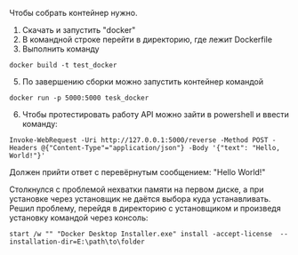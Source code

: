Чтобы собрать контейнер нужно. 
1) Скачать и запустить "docker"
2) В командной строке перейти в директорию, где лежит Dockerfile
3) Выполнить команду 

  `docker build -t test_docker`

5) По завершению сборки можно запустить контейнер командой 

  `docker run -p 5000:5000 tesk_docker`

6) Чтобы протестировать работу API можно зайти в powershell и ввести команду:

  `Invoke-WebRequest -Uri http://127.0.0.1:5000/reverse -Method POST -Headers @{"Content-Type"="application/json"} -Body '{"text": "Hello, World!"}'`

Должен прийти ответ с перевёрнутым сообщением: "Hello World!"

Столкнулся с проблемой нехватки памяти на первом диске, а при установке через установщик не даётся выбора куда устанавливать.
Решил проблему, перейдя в директорию с установщиком и произведя установку командой через консоль:

  `start /w "" "Docker Desktop Installer.exe" install -accept-license  --installation-dir=E:\path\to\folder`
